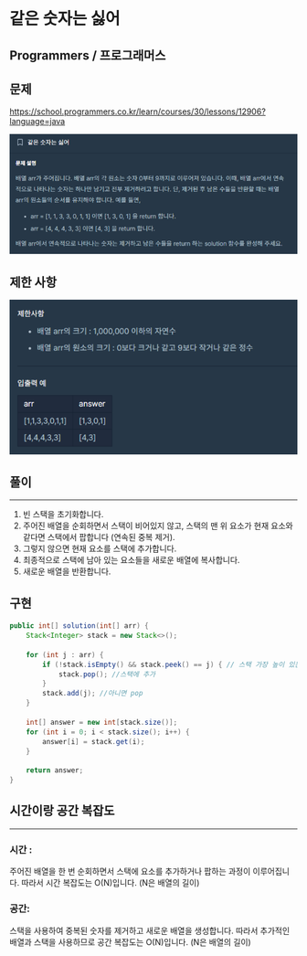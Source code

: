 # 같은 숫자는 싫어

## Programmers / 프로그래머스

## 문제

https://school.programmers.co.kr/learn/courses/30/lessons/12906?language=java

<img src="./images/NotSameNumQuestion.png" width="768">

## 제한 사항
<img src="./images/NotSameNumRestrictions.png" width="768">

## 풀이

---

1. 빈 스택을 초기화합니다.
2. 주어진 배열을 순회하면서 스택이 비어있지 않고, 스택의 맨 위 요소가 현재 요소와 같다면 스택에서 팝합니다 (연속된 중복 제거).
3. 그렇지 않으면 현재 요소를 스택에 추가합니다.
4. 최종적으로 스택에 남아 있는 요소들을 새로운 배열에 복사합니다.
5. 새로운 배열을 반환합니다.
## 구현

```java
public int[] solution(int[] arr) {
    Stack<Integer> stack = new Stack<>();

    for (int j : arr) {
        if (!stack.isEmpty() && stack.peek() == j) { // 스택 가장 높이 있는 데이터랑 현재 인덱스가 같을떄
            stack.pop(); //스택에 추가
        }
        stack.add(j); //아니면 pop
    }

    int[] answer = new int[stack.size()];
    for (int i = 0; i < stack.size(); i++) {
        answer[i] = stack.get(i);
    }

    return answer;
}
```

## 시간이랑 공간 복잡도

---

### 시간 : 

주어진 배열을 한 번 순회하면서 스택에 요소를 추가하거나 팝하는 과정이 이루어집니다. 따라서 시간 복잡도는 O(N)입니다. (N은 배열의 길이)

### 공간: 

스택을 사용하여 중복된 숫자를 제거하고 새로운 배열을 생성합니다. 따라서 추가적인 배열과 스택을 사용하므로 공간 복잡도는 O(N)입니다. (N은 배열의 길이)